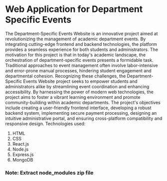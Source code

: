 # Web Application for Department Specific Events
The Department-Specific Events Website is an innovative project aimed at revolutionizing the management of academic department events. By integrating cutting-edge frontend and backend technologies, the platform provides a seamless experience for both students and administrators. 
The motivation for this project is that in today's academic landscape, the orchestration of department-specific events presents a formidable task. Traditional approaches to event management often involve labor-intensive and error-prone manual processes, hindering student engagement and departmental cohesion. Recognizing these challenges, the Department-Specific Events Website project seeks to empower students and administrators alike by streamlining event coordination and enhancing accessibility. By harnessing the power of modern web technologies, the project aims to foster a vibrant learning environment and promote community-building within academic departments.
The project's objectives include creating a user-friendly frontend interface, developing a robust backend system, implementing secure payment processing, designing an intuitive administrative portal, and ensuring cross-platform compatibility and responsive design.
Technologies used:
1. HTML
2. CSS
3. React.js
4. Node.js
5. Express.js
6. MongoDB

### Note: Extract node_modules zip file
